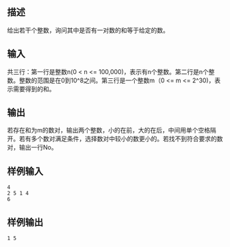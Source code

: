 ## 描述


给出若干个整数，询问其中是否有一对数的和等于给定的数。

## 输入


共三行：第一行是整数n(0 < n <= 100,000)，表示有n个整数。第二行是n个整数。整数的范围是在0到10^8之间。第三行是一个整数m（0 <= m <= 2^30)，表示需要得到的和。

## 输出


若存在和为m的数对，输出两个整数，小的在前，大的在后，中间用单个空格隔开。若有多个数对满足条件，选择数对中较小的数更小的。若找不到符合要求的数对，输出一行No。

## 样例输入


```
4
2 5 1 4
6
```


## 样例输出


```
1 5
```


